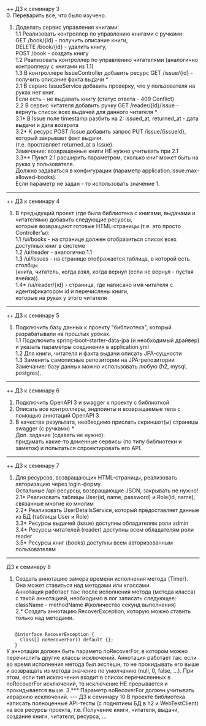 ++ ДЗ к семинару 3  
0. Переварить все, что было изучено.  
1. Доделать сервис управления книгами:  
1.1 Реализовать контроллер по управлению книгами с ручками:  
GET /book/{id} - получить описание книги,  
DELETE /book/{id} - удалить книгу,  
POST /book - создать книгу  
1.2 Реализовать контроллер по управлению читателями (аналогично контроллеру с книгами из 1.1)  
1.3 В контроллере IssueController добавить ресурс GET /issue/{id} - получить описание факта выдачи *  
2.1 В сервис IssueService добавить проверку, что у пользователя на руках нет книг.  
Если есть - не выдавать книгу (статус ответа - 409 Conflict)  
2.2 В сервис читателя добавить ручку GET /reader/{id}/issue - вернуть список всех выдачей для данного читателя *  
3.1* В Issue поле timestamp разбить на 2: issued_at, returned_at - дата выдачи и дата возврата  
3.2* К ресурс POST /issue добавить запрос PUT /issue/{issueId}, который закрывает факт выдачи.  
(т.е. проставляет returned_at в Issue).  
Замечание: возвращенные книги НЕ нужно учитывать при 2.1  
3.3** Пункт 2.1 расширить параметром, сколько книг может быть на руках у пользователя.  
Должно задаваться в конфигурации (параметр application.issue.max-allowed-books).  
Если параметр не задан - то использовать значение 1.  
---
++ ДЗ к семинару 4  
1. В предыдущий проект (где была библиотека с книгами, выдачами и читателями) добавить следующие реcурсы,  
которые возвращают готовые HTML-страницы (т.е. это просто Controller'ы):  
1.1 /ui/books - на странице должен отобразиться список всех доступных книг в системе  
1.2 /ui/reader - аналогично 1.1  
1.3 /ui/issues - на странице отображается таблица, в которой есть столбцы  
(книга, читатель, когда взял, когда вернул (если не вернул - пустая ячейка)).  
1.4* /ui/reader/{id} - страница, где написано имя читателя с идентификатором id и перечислены книги,  
которые на руках у этого читателя
---
++ ДЗ к семинару 5  
1. Подключить базу данных к проекту "библиотека", который разрабатывали на прошлых уроках.  
1.1 Подключить spring-boot-starter-data-jpa (и необходимый драйвер) и указать параметры соединения в application.yml  
1.2 Для книги, читателя и факта выдачи описать JPA-сущности  
1.3 Заменить самописные репозитории на JPA-репозитории  
Замечание: базу данных можно использовать любую (h2, mysql, postgres).  
---
++ ДЗ к семинару 6  
1. Подключить OpenAPI 3 и swagger к проекту с библиоткой  
2. Описать все контроллеры, эндпоинты и возвращаемые тела с помощью аннотаций OpenAPI 3  
3. В качестве результата, необходимо прислать скриншот(ы) страницы swagger (с ручками) *  
Доп. задание (сдавать не нужно):  
придумать какие-то доменные сервисы (по типу библиотеки и заметок) и попытаться спроектировать его API.
--------
++ ДЗ к семинару 7  
1. Для ресурсов, возвращающих HTML-страницы, реализовать авторизацию через login-форму.  
Остальные /api ресурсы, возвращающие JSON, закрывать не нужно!  
2.1* Реализовать таблицы User(id, name, password) и Role(id, name), связанные многие ко многим  
2.2* Реализовать UserDetailsService, который предоставляет данные из БД (таблицы User и Role)  
3.3* Ресурсы выдачей (issue) доступны обладателям роли admin  
3.4* Ресурсы читателей (reader) доступны всем обладателям роли reader  
3.5* Ресурсы книг (books) доступны всем авторизованным пользователям  
---
ДЗ к семинару 8
1. Создать аннотацию замера времени исполнения метода (Timer). Она может ставиться над методами или классами.  
Аннотация работает так: после исполнения метода (метода класса) с такой аннотацией, необходимо в лог записать следующее:  
className - methodName #(количество секунд выполнения)  
2.* Создать аннотацию RecoverException, которую можно ставить только над методами.  
<code>  
   @interface RecoverException {  
     Class<? extends RuntimeException>[] noRecoverFor() default {};  
   }
</code>  
У аннотации должен быть параметр noRecoverFor, в котором можно перечислить другие классы исключений.
Аннотация работает так: если во время исполнения метода был экспешн, то не прокидывать его выше и возвращать
из метода значение по умолчанию (null, 0, false, ...).  
При этом, если тип исключения входит в список перечисленных в noRecoverFor исключений,
то исключение НЕ прерывается и прокидывается выше.  
3.*** Параметр noRecoverFor должен учитывать иерархию исключений.
---
ДЗ к семинару 10  
В проекте библиотека написать полноценные API-тесты (с поднятием БД в h2 и WebTestClient) на все ресурсы проекта, 
т.е. Получение книги, читателя, выдачи, создание книги, читателя, ресурса, ...